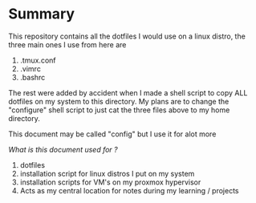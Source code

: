 # Summary 


This repository contains all the dotfiles I would use on a linux distro, the three main ones I use from here 
are 

1. .tmux.conf
2. .vimrc
3. .bashrc 

The rest were added by accident when I made a shell script to copy ALL dotfiles on my system to this directory. My plans are to change the "configure" shell script to just cat the three files above to my home directory. 

This document may be called "config" but I use it for alot more 


*What is this document used for ?*

1. dotfiles 
2. installation script for linux distros I put on my system
3. installation scripts for VM's on my proxmox hypervisor 
4. Acts as my central location for notes during my learning / projects
